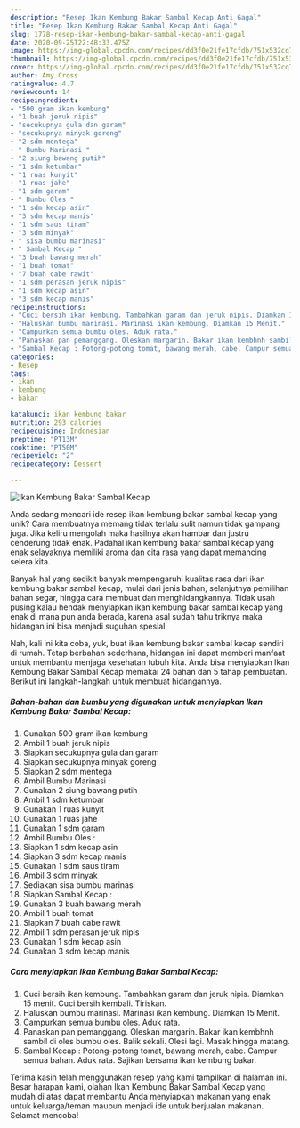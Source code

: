```yaml
---
description: "Resep Ikan Kembung Bakar Sambal Kecap Anti Gagal"
title: "Resep Ikan Kembung Bakar Sambal Kecap Anti Gagal"
slug: 1778-resep-ikan-kembung-bakar-sambal-kecap-anti-gagal
date: 2020-09-25T22:48:33.475Z
image: https://img-global.cpcdn.com/recipes/dd3f0e21fe17cfdb/751x532cq70/ikan-kembung-bakar-sambal-kecap-foto-resep-utama.jpg
thumbnail: https://img-global.cpcdn.com/recipes/dd3f0e21fe17cfdb/751x532cq70/ikan-kembung-bakar-sambal-kecap-foto-resep-utama.jpg
cover: https://img-global.cpcdn.com/recipes/dd3f0e21fe17cfdb/751x532cq70/ikan-kembung-bakar-sambal-kecap-foto-resep-utama.jpg
author: Amy Cross
ratingvalue: 4.7
reviewcount: 14
recipeingredient:
- "500 gram ikan kembung"
- "1 buah jeruk nipis"
- "secukupnya gula dan garam"
- "secukupnya minyak goreng"
- "2 sdm mentega"
- " Bumbu Marinasi "
- "2 siung bawang putih"
- "1 sdm ketumbar"
- "1 ruas kunyit"
- "1 ruas jahe"
- "1 sdm garam"
- " Bumbu Oles "
- "1 sdm kecap asin"
- "3 sdm kecap manis"
- "1 sdm saus tiram"
- "3 sdm minyak"
- " sisa bumbu marinasi"
- " Sambal Kecap "
- "3 buah bawang merah"
- "1 buah tomat"
- "7 buah cabe rawit"
- "1 sdm perasan jeruk nipis"
- "1 sdm kecap asin"
- "3 sdm kecap manis"
recipeinstructions:
- "Cuci bersih ikan kembung. Tambahkan garam dan jeruk nipis. Diamkan 15 menit. Cuci bersih kembali. Tiriskan."
- "Haluskan bumbu marinasi. Marinasi ikan kembung. Diamkan 15 Menit."
- "Campurkan semua bumbu oles. Aduk rata."
- "Panaskan pan pemanggang. Oleskan margarin. Bakar ikan kembhnh sambil di oles bumbu oles. Balik sekali. Olesi lagi. Masak hingga matang."
- "Sambal Kecap : Potong-potong tomat, bawang merah, cabe. Campur semua bahan. Aduk rata. Sajikan bersama ikan kembung bakar."
categories:
- Resep
tags:
- ikan
- kembung
- bakar

katakunci: ikan kembung bakar 
nutrition: 293 calories
recipecuisine: Indonesian
preptime: "PT13M"
cooktime: "PT50M"
recipeyield: "2"
recipecategory: Dessert

---
```



![Ikan Kembung Bakar Sambal Kecap](https://img-global.cpcdn.com/recipes/dd3f0e21fe17cfdb/751x532cq70/ikan-kembung-bakar-sambal-kecap-foto-resep-utama.jpg)

Anda sedang mencari ide resep ikan kembung bakar sambal kecap yang unik? Cara membuatnya memang tidak terlalu sulit namun tidak gampang juga. Jika keliru mengolah maka hasilnya akan hambar dan justru cenderung tidak enak. Padahal ikan kembung bakar sambal kecap yang enak selayaknya memiliki aroma dan cita rasa yang dapat memancing selera kita.

Banyak hal yang sedikit banyak mempengaruhi kualitas rasa dari ikan kembung bakar sambal kecap, mulai dari jenis bahan, selanjutnya pemilihan bahan segar, hingga cara membuat dan menghidangkannya. Tidak usah pusing kalau hendak menyiapkan ikan kembung bakar sambal kecap yang enak di mana pun anda berada, karena asal sudah tahu triknya maka hidangan ini bisa menjadi suguhan spesial.




Nah, kali ini kita coba, yuk, buat ikan kembung bakar sambal kecap sendiri di rumah. Tetap berbahan sederhana, hidangan ini dapat memberi manfaat untuk membantu menjaga kesehatan tubuh kita. Anda bisa menyiapkan Ikan Kembung Bakar Sambal Kecap memakai 24 bahan dan 5 tahap pembuatan. Berikut ini langkah-langkah untuk membuat hidangannya.

<!--inarticleads1-->

##### Bahan-bahan dan bumbu yang digunakan untuk menyiapkan Ikan Kembung Bakar Sambal Kecap:

1. Gunakan 500 gram ikan kembung
1. Ambil 1 buah jeruk nipis
1. Siapkan secukupnya gula dan garam
1. Siapkan secukupnya minyak goreng
1. Siapkan 2 sdm mentega
1. Ambil  Bumbu Marinasi :
1. Gunakan 2 siung bawang putih
1. Ambil 1 sdm ketumbar
1. Gunakan 1 ruas kunyit
1. Gunakan 1 ruas jahe
1. Gunakan 1 sdm garam
1. Ambil  Bumbu Oles :
1. Siapkan 1 sdm kecap asin
1. Siapkan 3 sdm kecap manis
1. Gunakan 1 sdm saus tiram
1. Ambil 3 sdm minyak
1. Sediakan  sisa bumbu marinasi
1. Siapkan  Sambal Kecap :
1. Gunakan 3 buah bawang merah
1. Ambil 1 buah tomat
1. Siapkan 7 buah cabe rawit
1. Ambil 1 sdm perasan jeruk nipis
1. Gunakan 1 sdm kecap asin
1. Gunakan 3 sdm kecap manis




<!--inarticleads2-->

##### Cara menyiapkan Ikan Kembung Bakar Sambal Kecap:

1. Cuci bersih ikan kembung. Tambahkan garam dan jeruk nipis. Diamkan 15 menit. Cuci bersih kembali. Tiriskan.
1. Haluskan bumbu marinasi. Marinasi ikan kembung. Diamkan 15 Menit.
1. Campurkan semua bumbu oles. Aduk rata.
1. Panaskan pan pemanggang. Oleskan margarin. Bakar ikan kembhnh sambil di oles bumbu oles. Balik sekali. Olesi lagi. Masak hingga matang.
1. Sambal Kecap : Potong-potong tomat, bawang merah, cabe. Campur semua bahan. Aduk rata. Sajikan bersama ikan kembung bakar.




Terima kasih telah menggunakan resep yang kami tampilkan di halaman ini. Besar harapan kami, olahan Ikan Kembung Bakar Sambal Kecap yang mudah di atas dapat membantu Anda menyiapkan makanan yang enak untuk keluarga/teman maupun menjadi ide untuk berjualan makanan. Selamat mencoba!
